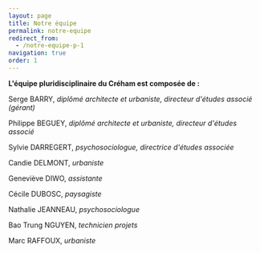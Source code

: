 ```yaml
---
layout: page
title: Notre équipe
permalink: notre-equipe
redirect_from:
  - /notre-equipe-p-1
navigation: true
order: 1
---
```


__L'équipe pluridisciplinaire du Créham est composée de :__

Serge BARRY, _diplômé architecte et urbaniste, directeur d'études associé (gérant)_

Philippe BEGUEY, _diplômé architecte et urbaniste, directeur d'études associé_

Sylvie DARREGERT, _psychosociologue, directrice d'études associée_

Candie DELMONT, _urbaniste_

Geneviève DIWO, _assistante_

Cécile DUBOSC, _paysagiste_

Nathalie JEANNEAU, _psychosociologue_

Bao Trung NGUYEN, _technicien projets_

Marc RAFFOUX, _urbaniste_
